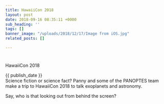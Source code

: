 ```yaml
---
title: HawaiiCon 2018
layout: post
date: 2018-09-16 08:35:11 +0000
sub_heading: ''
tags: []
banner_image: "/uploads/2018/12/17/Image from iOS.jpg"
related_posts: []

---
```

#   
HawaiiCon 2018

{{ publish_date }}  
Science fiction or science fact? Panny and some of the PANOPTES team make a trip to HawaiiCon 2018 to talk exoplanets and astronomy.  
  
Say, who is that looking out from behind the screen?